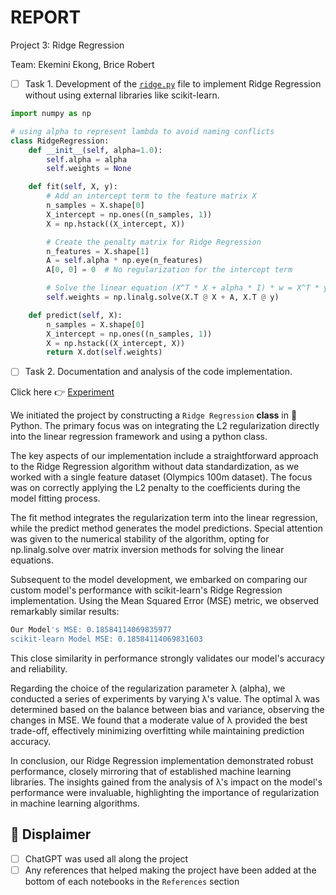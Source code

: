 # REPORT

Project 3: Ridge Regression

Team: Ekemini Ekong, Brice Robert 

- [ ] Task 1. Development of the [`ridge.py`](ridge.py) file to implement Ridge Regression without using external libraries like scikit-learn.

```python
import numpy as np

# using alpha to represent lambda to avoid naming conflicts
class RidgeRegression:
    def __init__(self, alpha=1.0):
        self.alpha = alpha
        self.weights = None

    def fit(self, X, y):
        # Add an intercept term to the feature matrix X
        n_samples = X.shape[0]
        X_intercept = np.ones((n_samples, 1))
        X = np.hstack((X_intercept, X))

        # Create the penalty matrix for Ridge Regression
        n_features = X.shape[1]
        A = self.alpha * np.eye(n_features)
        A[0, 0] = 0  # No regularization for the intercept term

        # Solve the linear equation (X^T * X + alpha * I) * w = X^T * y for weights
        self.weights = np.linalg.solve(X.T @ X + A, X.T @ y)

    def predict(self, X):
        n_samples = X.shape[0]
        X_intercept = np.ones((n_samples, 1))
        X = np.hstack((X_intercept, X))
        return X.dot(self.weights)
```

- [ ] Task 2. Documentation and analysis of the code implementation.

Click here &#x1F449; [Experiment](ridge.ipynb) 

We initiated the project by constructing a `Ridge Regression` **class** in &#x1F40D; Python. The primary focus was on integrating the L2 regularization directly into the linear regression framework and using a python class.

The key aspects of our implementation include a straightforward approach to the Ridge Regression algorithm without data standardization, as we worked with a single feature dataset (Olympics 100m dataset). The focus was on correctly applying the L2 penalty to the coefficients during the model fitting process.

The fit method integrates the regularization term into the linear regression, while the predict method generates the model predictions. Special attention was given to the numerical stability of the algorithm, opting for np.linalg.solve over matrix inversion methods for solving the linear equations.

Subsequent to the model development, we embarked on comparing our custom model's performance with scikit-learn's Ridge Regression implementation. Using the Mean Squared Error (MSE) metric, we observed remarkably similar results:

```powershell
Our Model's MSE: 0.18584114069835977
scikit-learn Model MSE: 0.18584114069831603
```

This close similarity in performance strongly validates our model's accuracy and reliability.

Regarding the choice of the regularization parameter λ (alpha), we conducted a series of experiments by varying λ's value. The optimal λ was determined based on the balance between bias and variance, observing the changes in MSE. We found that a moderate value of λ provided the best trade-off, effectively minimizing overfitting while maintaining prediction accuracy.

In conclusion, our Ridge Regression implementation demonstrated robust performance, closely mirroring that of established machine learning libraries. The insights gained from the analysis of λ's impact on the model's performance were invaluable, highlighting the importance of regularization in machine learning algorithms.

## &#x1F4D5; Displaimer
- [ ] ChatGPT was used all along the project
- [ ] Any references that helped making the project have been added at the bottom of each notebooks in the `References` section

